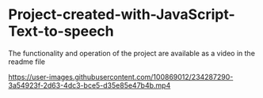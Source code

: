 # Project-created-with-JavaScript-Text-to-speech
The functionality and operation of the project are available as a video in the readme file


https://user-images.githubusercontent.com/100869012/234287290-3a54923f-2d63-4dc3-bce5-d35e85e47b4b.mp4

